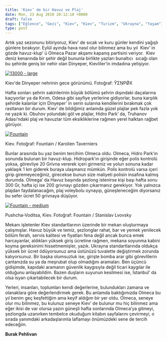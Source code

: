 ```yaml
---
title: 'Kiev’ de bir Havuz ve Plaj'
date: Mon, 23 Aug 2010 20:12:10 +0000
draft: false
tags: ["Eğlence", "Gezi", "Kiev", "Kiev", "Turizm", "Ukrayna", "Yaşam"]
type: post
---
```


Artık yaz sezonunu bitiriyoruz, Kiev’ de sıcak ve kuru günler kendini yağışlı günlere bırakıyor. Eylül ayında hava nasıl olur bilinmez ama bu yıl  Kiev’ in gözde havuz-klup’ ü Olmeca Pazar akşamı kapanış partisini veriyor.  Kiev deniz kenarında bir şehir değil bununla birlikte yazları bunaltıcı  sıcağı olan bu şehirde geniş bir nehir olan Dinyeper, Kievliler’in imdadına yetişiyor.








[
![](http://turkukraynaforum.com/blog/wp-content/uploads/2010/08/13000-large-300x113.jpg "13000 - large")](http://www.flickr.com/photos/20960454@N04/3104776157) 


Kiev'de Dinyeper nehrinin gece görünümü. Fotoğraf: ŶΣŅΡǾΧ








Hafta sonları şehrin sakinlerinin büyük bölümü şehrin dışındaki daçalarına  kaçıyorlar ya da Kırım, Odesa gibi sayfiye yerlerine gidiyorlar, buna karşılık şehirde kalanlar için Dinyeper’ in serin sularına kendilerini bırakmak çok rastlanan bir durum. Kiev’ de bildiğimiz anlamda güzel plajlar pek fazla yok ne yazık ki. Obuhov yolundaki göl ve plajlar, Hidro Park’ da, Truhanov  Adası’ndaki plaj ve havuzlar tüm eksikliklerine rağmen yerel halktan rağbet görüyor.





[
![](http://turkukraynaforum.com/blog/wp-content/uploads/2010/08/Fountain-large-300x225.jpg "Fountain")](http://www.flickr.com/photos/45334966@N00/15131836) 


Kiev. Fotoğraf: Fountain / Karolien Taverniers








Bunlar arasında bu yaz benim tercihim Olmeca oldu. Olmeca, Hidro Park’ın
sonunda bulunan bir havuz-klup. Hidropark’ın girişinde eğer polis kontrolü
yoksa, görevliye 20 Grivna vererek içeri girmeniz ve yolun sonuna kadar yaklaşık 1 km giderek buraya ulaşmanız mümkün. Polis kontrolü varsa içeri
girip giremeyeceğiniz, girecekse bunun size maliyeti polisin insafına kalmış durumda. Olmega’ da Havuz başında şezlong istenirse kişi başı hafta sonu 300 Gr, hafta içi ise 200 grivnayı gözden çıkarmanız gerekiyor. Yok yalnızca plajdan faydalanacağım, plaj voleybolu oynayıp, güneşleneceğim diyorsanız bu sefer ücret 50 grivnaya düşüyor.





[
![](http://turkukraynaforum.com/blog/wp-content/uploads/2010/08/Fountain-medium-300x207.jpg "Fountain - medium")](http://www.flickr.com/photos/45334966@N00/15131836) 


Pushcha-Voditsa, Kiev. Fotoğraf: Fountain / Stanislav Lvovsky








Mekanı işletenler Kiev standartlarının üzerinde bir mekan oluşturmaya çalışmışlar. Havuz büyük ve temiz, şezlonglar rahat, bar ve yemek yenilecek bölüm ferah, servis kalitesi ve fiyatları fena değil ancak bunca emek harcayanlar, aldıkları yüksek giriş ücretine rağmen, mekana soyunma kabini koyma gereksinimi hissetmemişler, yazık. Ukrayna standartlarında oldukça yüksek bir ücret ödüyorsunuz ama üstünüzü tuvalette değiştirmek zorunda kalıyorsunuz. Bir başka olumsuzluk ise, girişte bomba arar gibi görevlilerin çantanızda su ya da meşrubat olup olmadığını aramaları. Ben üçüncü gidişimde, kapıdaki aramanın güvenlik kaygısıyla değil ticari kaygılar ile olduğunu anlayabildim. Bazen duşların suyunun kesilmesi ise, İstanbul’ da olsa isyan çıkartabilecek bir durum.




Yerleri, insanları, toplumları kendi değerlerine, bulundukları zamana ve olanaklara göre değerlendirmek gerek. Bu anlamda baktığımızda Olmeca bu yıl benim geç keşfettiğim ama keyif aldığım bir yer oldu. Olmeca, seneye olur mu bilinmez, bu kulunuz seneye Kiev’ de bulunur mu hiç bilinmez ama eğer ikisi de var olursa yazın güneşli hafta sonlarında Olmeca’ya gitmeyi, şezlongda uzanırken tembelce okuduğum kitabın sayfalarını çevirmeyi, o sırada yanımdaki arkadaşlarımla laflamayı önümüzdeki sene de tercih edeceğim.




**Burak Pehlivan**



